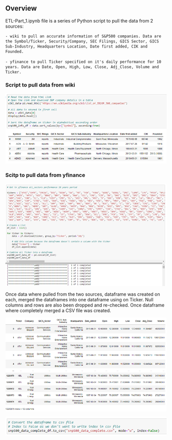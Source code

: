 ## Overview 

ETL-Part_1.ipynb file is a series of Python script to pull the data from 2 sources:

	- wiki to pull an accurate information of S&P500 companies. Data are the Symbol/Ticker, Security/Company, SEC Filings, GICS Sector, GICS Sub-Industry, Headquarters Location, Date first added, CIK and Founded. 
	
	- yfinance to pull Ticker specified on it's daily performance for 10 years. Data are Date, Open, High, Low, Close, Adj_Close, Volume and Ticker.


### Script to pull data from wiki

![wiki_pull.png](https://github.com/AlexGeiger1/Final_Project/blob/main/wiki_pull.png)


### Scitp to pull data from yfinance

![yfinance_pull.png](https://github.com/AlexGeiger1/Final_Project/blob/main/yfinance_pull.png)


Once data where pulled from the two sources, dataframe was created on each, merged the dataframes into one dataframe using on Ticker. Null columns and rows are also been dropped and re-checked. Once dataframe where completely merged a CSV file was created.  

![snp500_data_complete.png](https://github.com/AlexGeiger1/Final_Project/blob/main/snp500_data_complete.png)

![snp500_data_complete_csv_filename.png](https://github.com/AlexGeiger1/Final_Project/blob/main/snp500_data_complete_csv_filename.png)



